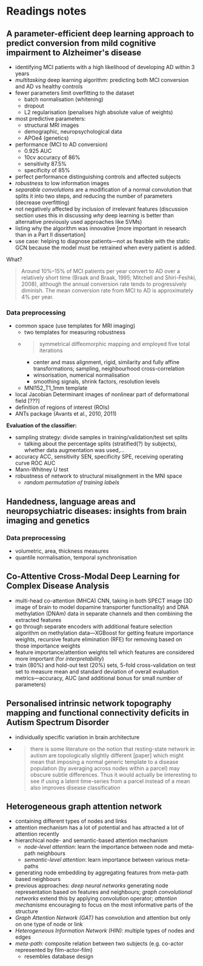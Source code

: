 # Readings notes

## A parameter-efficient deep learning approach to predict conversion from mild cognitive impairment to Alzheimer's disease

* identifying MCI patients with a high likelihood of developing AD within 3 years
* *multitasking* deep learning algorithm: predicting both MCI conversion and AD vs healthy controls
* fewer parameters limit overfitting to the dataset
  * batch normalisation (whitening)
  * dropout
  * L2 regularisation (penalises high absolute value of weights)
* most predictive parameters: 
  * structural MRI images
  * demographic, neuropsychological data
  * APOe4 (genetics)
* performance (MCI to AD conversion)
  * 0.925 AUC
  * 10cv accuracy of 86%
  * sensitivity 87.5%
  * specificity of 85%
* perfect performance distinguishing controls and affected subjects
* *robustness* to low information images
* *separable convolutions* are a modification of a normal convolution that splits it into two steps, and reducing the number of parameters (decrease overfitting)
* not negatively affected by inclusion of irrelevant features (discussion section uses this in discussing *why* deep learning is better than alternative previously used approaches like SVMs)
* listing why the algorithm was innovative [more important in research than in a Part II dissertation]
* use case: helping to diagnose patients—not as feasible with the static GCN because the model must be retrained when every patient is added.

What?
> Around 10%–15% of MCI patients per year convert to AD over a relatively short time (Braak and Braak, 1995; Mitchell and Shiri-Feshki, 2008), although the annual conversion rate tends to progressively diminish. The mean conversion rate from MCI to AD is approximately 4% per year.

### Data preprocessing
* common space (use templates for MRI imaging)
  * two templates for measuring robustness
  * >symmetrical diffeomorphic mapping and employed five total iterations
    * center and mass alignment, rigid, similarity and fully affine transformations; sampling, neighbourhood cross-correlation
    * winsorisation, numerical normalisation
    * smoothing signals, shrink factors, resolution levels
  * MNI152_T1_1mm template
* local Jacobian Determinant images of nonlinear part of deformational field [???]
* definition of regions of interest (ROIs)
* ANTs package (Avants et al., 2010, 2011)


**Evaluation of the classifier:**
* sampling strategy: divide samples in training/validation/test set splits
  * talking about the percentage splits (stratified(?) by subjects), whether data augmentation was used,...
* accuracy ACC, sensitivity SEN, specificity SPE, receiving operating curve ROC AUC
* Mann-Whitney U test
* robustness of network to structural misalignment in the MNI space
  * *random permutation of training labels*


## Handedness, language areas and neuropsychiatric diseases: insights from brain imaging and genetics

### Data preprocessing
* volumetric, area, thickness measures
* quantile normalisation, temporal synchronisation


## Co-Attentive Cross-Modal Deep Learning for Complex Disease Analysis

* multi-head co-attention (MHCA) CNN, taking in both SPECT image (3D image of brain to model dopamine transporter functionality) and DNA methylation (DNAm) data in separate channels and then combining the extracted features
* go through separate encoders with additional feature selection algorithm on methylation data—XGBoost for getting feature importance weights, recursive feature elimination (RFE) for removing based on those importance weights
* feature importance/attention weights tell which features are considered more important (for *interpretability*)
* train (80%) and hold-out test (20%) sets, 5-fold cross-validation on test set to measure mean and standard deviation of overall evaluation metrics—accuracy, AUC (and additional bonus for small number of parameters)


## Personalised intrinsic network topography mapping and functional connectivity deficits in Autism Spectrum Disorder

* individually specific variation in brain architecture
* >  there is some literature on the notion that resting-state network in autism are topologically slightly different [paper] which might mean that imposing a normal generic template to a disease population (by averaging across nodes within a parcel) may obscure subtle differences. Thus it would actually be interesting to see if using a latent time-series from a parcel instead of a mean also improves disease classification


## Heterogeneous graph attention network
* containing different types of nodes and links
* attention mechanism has a lot of potential and has attracted a lot of attention recently
* hierarchical node- and semantic-based attention mechanism
  * *node-level attention*: learn the importance between node and meta-path neighbours
  * *semantic-level attention*: learn importance between various meta-paths
* generating node embedding by aggregating features from meta-path based neighbours
* previous approaches: *deep neural networks* generating node representation based on features and neighbours; *graph convolutional networks* extend this by applying convolution operator; *attention mechanisms* encouraging to focus on the most informative parts of the structure
* *Graph Attention Network (GAT)* has convolution and attention but only on one type of node or link
* *Heterogeneous Information Network (HIN)*: multiple types of nodes and edges
* *meta-path*: composite relation between two subjects (e.g. co-actor represented by film-actor-film)
  * resembles database design